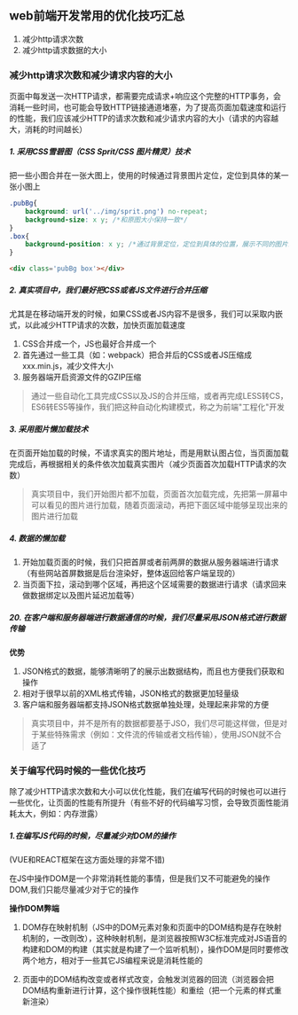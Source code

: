## web前端开发常用的优化技巧汇总
1. 减少http请求次数
2. 减少http请求数据的大小

### 减少http请求次数和减少请求内容的大小
页面中每发送一次HTTP请求，都需要完成请求+响应这个完整的HTTP事务，会消耗一些时间，也可能会导致HTTP链接通道堵塞，为了提高页面加载速度和运行的性能，我们应该减少HTTP的请求次数和减少请求内容的大小（请求的内容越大，消耗的时间越长）

##### 1. 采用CSS雪碧图（CSS Sprit/CSS 图片精灵）技术
把一些小图合并在一张大图上，使用的时候通过背景图片定位，定位到具体的某一张小图上
    
```css
.pubBg{
    background: url('../img/sprit.png') no-repeat;
    background-size: x y; /*和原图大小保持一致*/
}
.box{
    background-position: x y; /*通过背景定位，定位到具体的位置，展示不同的图片即可*/
}
```
```html
<div class='pubBg box'></div>
```
    
##### 2. 真实项目中，我们最好把CSS或者JS文件进行合并压缩

尤其是在移动端开发的时候，如果CSS或者JS内容不是很多，我们可以采取内嵌式，以此减少HTTP请求的次数，加快页面加载速度
1. CSS合并成一个，JS也最好合并成一个
2. 首先通过一些工具（如：webpack）把合并后的CSS或者JS压缩成xxx.min.js，减少文件大小
3. 服务器端开启资源文件的GZIP压缩
> 通过一些自动化工具完成CSS以及JS的合并压缩，或者再完成LESS转CS，ES6转ES5等操作，我们把这种自动化构建模式，称之为前端"工程化"开发
    
##### 3. 采用图片懒加载技术
在页面开始加载的时候，不请求真实的图片地址，而是用默认图占位，当页面加载完成后，再根据相关的条件依次加载真实图片（减少页面首次加载HTTP请求的次数）
> 真实项目中，我们开始图片都不加载，页面首次加载完成，先把第一屏幕中可以看见的图片进行加载，随着页面滚动，再把下面区域中能够呈现出来的图片进行加载

##### 4. 数据的懒加载
1. 开始加载页面的时候，我们只把首屏或者前两屏的数据从服务器端进行请求（有些网站首屏数据是后台渲染好，整体返回给客户端呈现的）
2. 当页面下拉，滚动到哪个区域，再把这个区域需要的数据进行请求（请求回来做数据绑定以及图片延迟加载等）

    
##### 20. 在客户端和服务器端进行数据通信的时候，我们尽量采用JSON格式进行数据传输

**优势**
1. JSON格式的数据，能够清晰明了的展示出数据结构，而且也方便我们获取和操作
2. 相对于很早以前的XML格式传输，JSON格式的数据更加轻量级
3. 客户端和服务器端都支持JSON格式数据单独处理，处理起来非常的方便
    
>真实项目中，并不是所有的数据都要基于JSO，我们尽可能这样做，但是对于某些特殊需求（例如：文件流的传输或者文档传输），使用JSON就不合适了
    
### 关于编写代码时候的一些优化技巧
除了减少HTTP请求次数和大小可以优化性能，我们在编写代码的时候也可以进行一些优化，让页面的性能有所提升（有些不好的代码编写习惯，会导致页面性能消耗太大，例如：内存泄露）

##### 1.在编写JS代码的时候，尽量减少对DOM的操作

(VUE和REACT框架在这方面处理的非常不错)

在JS中操作DOM是一个非常消耗性能的事情，但是我们又不可能避免的操作DOM,我们只能尽量减少对于它的操作
    
**操作DOM弊端**

1. DOM存在映射机制（JS中的DOM元素对象和页面中的DOM结构是存在映射机制的，一改则改），这种映射机制，是浏览器按照W3C标准完成对JS语音的构建和DOM的构建（其实就是构建了一个监听机制），操作DOM是同时要修改两个地方，相对于一些其它JS编程来说是消耗性能的

2. 页面中的DOM结构改变或者样式改变，会触发浏览器的回流（浏览器会把DOM结构重新进行计算，这个操作很耗性能）和重绘（把一个元素的样式重新渲染）
    